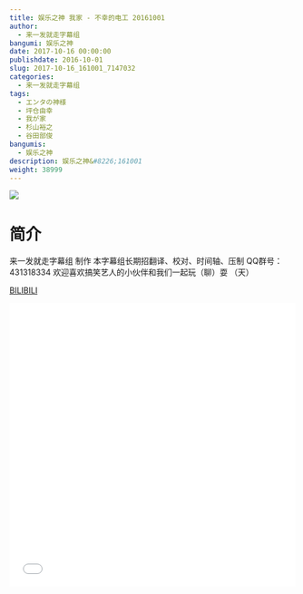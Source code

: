 ```yaml
---
title: 娱乐之神 我家 - 不幸的电工 20161001
author: 
  - 来一发就走字幕组
bangumi: 娱乐之神
date: 2017-10-16 00:00:00
publishdate: 2016-10-01
slug: 2017-10-16_161001_7147032
categories: 
  - 来一发就走字幕组
tags: 
  - エンタの神様
  - 坪仓由幸
  - 我が家
  - 杉山裕之
  - 谷田部俊
bangumis: 
  - 娱乐之神
description: 娱乐之神&#8226;161001
weight: 38999
---
```


![](https://i.imgur.com/nDIdifg.jpg)

# 简介  
来一发就走字幕组 制作 本字幕组长期招翻译、校对、时间轴、压制   QQ群号：431318334 欢迎喜欢搞笑艺人的小伙伴和我们一起玩（聊）耍 （天）

  [BILIBILI](https://www.bilibili.com/video/av7147032/)


  <iframe src="//www.bilibili.com/html/html5player.html?cid=11658908&aid=7147032" width="100%" height="500" frameborder="0" allowfullscreen="allowfullscreen"></iframe>
